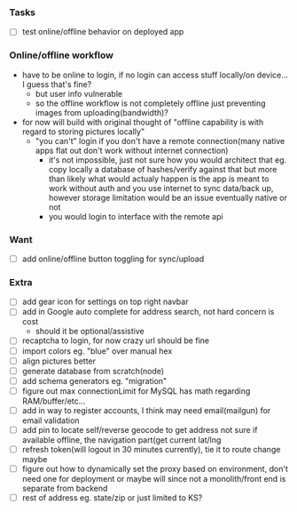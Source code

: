 ### Tasks
- [ ] test online/offline behavior on deployed app

### Online/offline workflow
- have to be online to login, if no login can access stuff locally/on device... I guess that's fine?
    - but user info vulnerable
    - so the offline workflow is not completely offline just preventing images from uploading(bandwidth)?
- for now will build with original thought of "offline capability is with regard to storing pictures locally"
  - "you can't" login if you don't have a remote connection(many native apps flat out don't work without internet connection)
    - it's not impossible, just not sure how you would architect that eg. copy locally a database of hashes/verify against that but more than likely what would actualy happen is the app is meant to work without auth and you use internet to sync data/back up, however storage limitation would be an issue eventually native or not
    - you would login to interface with the remote api


### Want
- [ ] add online/offline button toggling for sync/upload

### Extra
- [ ] add gear icon for settings on top right navbar
- [ ] add in Google auto complete for address search, not hard concern is cost
    - should it be optional/assistive
- [ ] recaptcha to login, for now crazy url should be fine
- [ ] import colors eg. "blue" over manual hex
- [ ] align pictures better
- [ ] generate database from scratch(node)
- [ ] add schema generators eg. "migration"
- [ ] figure out max connectionLimit for MySQL has math regarding RAM/buffer/etc...
- [ ] add in way to register accounts, I think may need email(mailgun) for email validation
- [ ] add pin to locate self/reverse geocode to get address not sure if available offline, the navigation part(get current lat/lng
- [ ] refresh token(will logout in 30 minutes currently), tie it to route change maybe
- [ ] figure out how to dynamically set the proxy based on environment, don't need one for deployment or maybe will since not a monolith/front end is separate from backend
- [ ] rest of address eg. state/zip or just limited to KS?